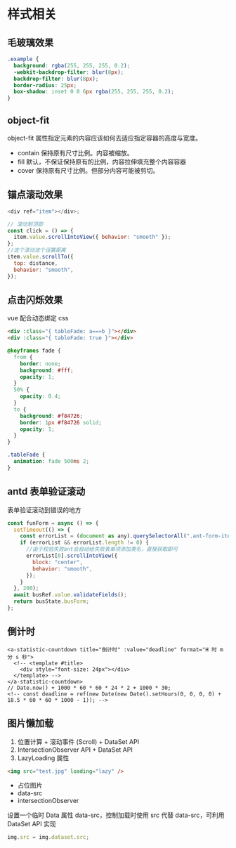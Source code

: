 # 样式相关

## 毛玻璃效果

```css
.example {
  background: rgba(255, 255, 255, 0.2);
  -webkit-backdrop-filter: blur(8px);
  backdrop-filter: blur(8px);
  border-radius: 25px;
  box-shadow: inset 0 0 6px rgba(255, 255, 255, 0.2);
}

```

## object-fit

object-fit 属性指定元素的内容应该如何去适应指定容器的高度与宽度。

- contain 保持原有尺寸比例。内容被缩放。
- fill 默认，不保证保持原有的比例，内容拉伸填充整个内容容器
- cover 保持原有尺寸比例。但部分内容可能被剪切。

## 锚点滚动效果

```js
<div ref="item"></div>;

// 滚动到顶部
const click = () => {
  item.value.scrollIntoView({ behavior: "smooth" });
};
//这个滚动这个设置距离
item.value.scrollTo({
  top: distance,
  behavior: "smooth",
});
```

## 点击闪烁效果

vue 配合动态绑定 css

```html
<div :class="{ tableFade: a===b }"></div>
<div :class="{ tableFade: true }"></div>
```

```css
@keyframes fade {
  from {
    border: none;
    background: #fff;
    opacity: 1;
  }
  50% {
    opacity: 0.4;
  }
  to {
    background: #f84726;
    border: 1px #f84726 solid;
    opacity: 1;
  }
}

.tableFade {
  animation: fade 500ms 2;
}
```

## antd 表单验证滚动

表单验证滚动到错误的地方

```js
const funForm = async () => {
  setTimeout(() => {
    const errorList = (document as any).querySelectorAll(".ant-form-item-explain-error");
    if (errorList && errorList.length != 0) {
      //由于校验失败ant会自动给失败表单项添加类名，直接获取即可
      errorList[0].scrollIntoView({
        block: "center",
        behavior: "smooth",
      });
    }
  }, 200);
  await busRef.value.validateFields();
  return busState.busForm;
};
```

## 倒计时

```vue
<a-statistic-countdown title="倒计时" :value="deadline" format="H 时 m 分 s 秒">
  <!-- <template #title>
    <div style="font-size: 24px"></div>
  </template> -->
</a-statistic-countdown>
// Date.now() + 1000 * 60 * 60 * 24 * 2 + 1000 * 30;
<!-- const deadline = ref(new Date(new Date().setHours(0, 0, 0, 0) + 18.5 * 60 * 60 * 1000 - 1)); -->
```

## 图片懒加载

1. 位置计算 + 滚动事件 (Scroll) + DataSet API
2. IntersectionObserver API + DataSet API
3. LazyLoading 属性

```html
<img src="test.jpg" loading="lazy" />
```

- 占位图片
- data-src
- intersectionObserver

设置一个临时 Data 属性 data-src，控制加载时使用 src 代替 data-src，可利用 DataSet API 实现

```js
img.src = img.dataset.src;
```

